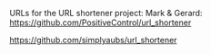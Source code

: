 URLs for the URL shortener project:
Mark & Gerard: https://github.com/PositiveControl/url_shortener

https://github.com/simplyaubs/url_shortener
